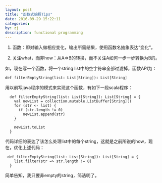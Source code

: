 ```yaml
---
layout: post
title: "函数式编程Tips"
date: 2016-09-29 15:22:11
categories: 
by: zj
description: functional programming
---
```


1. 函数：即对输入做相应变化，输出所需结果，使用函数名抽象表达“变化”。

2. 关注what，而非how：从A=>B的转换，而不关注A如何一步一步转换为B的。

如，现在写一个函数，将一个string list中的空字符串全部过滤掉，函数API为：

```
def filterEmptyString(list: List[String]): List[String]
```

用以前写java程序的模式来实现这个函数，有如下一段scala程序：

```
  def filterEmptyString(list: List[String]): List[String] = {
    val newList = collection.mutable.ListBuffer[String]()
    for (str <- list) {
      if (str.length != 0)
        newList.append(str)
    }

    newList.toList
  }

```

代码详细的表达了该怎么处理list中的每个string，这就是之前所说的how，现在，优化上述代码：

```
 def filterEmptyString(list: List[String]): List[String] = {
    list.filter(str => str.length != 0)
  }

```

简单告知，我只要非empty的string，简洁明了。